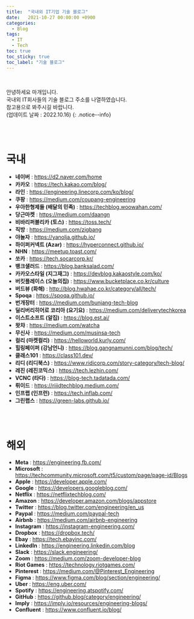 ```yaml
---
title:  "국내외 IT기업 기술 블로그"
date:   2021-10-27 00:00:00 +0900
categories:
  - Blog
tags:
  - IT
  - Tech
toc: true
toc_sticky: true
toc_label: "기술 블로그"
---
```


<br>

안녕하세요 마개입니다.  
국내외 IT회사들의 기술 블로그 주소를 나열하였습니다.   
참고용으로 봐주시길 바랍니다.  
(업데이트 날짜 : 2022.10.16)
{: .notice--info}

<br>
<br>

# **국내**
* **네이버** : <a href="https://d2.naver.com/home">https://d2.naver.com/home</a>
* **카카오** : <a href="https://tech.kakao.com/blog/">https://tech.kakao.com/blog/</a>
* **라인** : <a href="https://engineering.linecorp.com/ko/blog/">https://engineering.linecorp.com/ko/blog/</a>
* **쿠팡** : <a href="https://medium.com/coupang-engineering">https://medium.com/coupang-engineering</a>
* **우아한형제들 (배달의 민족)** : <a href="https://techblog.woowahan.com/">https://techblog.woowahan.com/</a>
* **당근마켓** : <a href="https://medium.com/daangn">https://medium.com/daangn</a>
* **비바리퍼블리카 (토스)** : <a href="https://toss.tech/">https://toss.tech/</a>
* **직방** : <a href="https://medium.com/zigbang">https://medium.com/zigbang</a>
* **야놀자** : <a href="https://yanolja.github.io/">https://yanolja.github.io/</a>
* **하이퍼커넥트 (Azar)** : <a href="https://hyperconnect.github.io/">https://hyperconnect.github.io/</a>
* **NHN** : <a href="https://meetup.toast.com/">https://meetup.toast.com/</a>
* **쏘카** : <a href="https://tech.socarcorp.kr/">https://tech.socarcorp.kr/</a>
* **뱅크샐러드** : <a href="https://blog.banksalad.com/">https://blog.banksalad.com/</a>
* **카카오스타일 (지그재그)** : <a href="https://devblog.kakaostyle.com/ko/">https://devblog.kakaostyle.com/ko/</a>
* **버킷플레이스 (오늘의집)** : <a href="https://www.bucketplace.co.kr/culture">https://www.bucketplace.co.kr/culture</a>
* **버드뷰 (화해)** : <a href="http://blog.hwahae.co.kr/category/all/tech/">http://blog.hwahae.co.kr/category/all/tech/</a>
* **Spoqa** : <a href="https://spoqa.github.io/">https://spoqa.github.io/</a>
* **번개장터** : <a href="https://medium.com/bunjang-tech-blog">https://medium.com/bunjang-tech-blog</a>
* **딜리버리히어로 코리아 (요기요)** : <a href="https://medium.com/deliverytechkorea">https://medium.com/deliverytechkorea</a>
* **이스트소프트 (알집)** : <a href="https://blog.est.ai/">https://blog.est.ai/</a>
* **왓챠** : <a href="https://medium.com/watcha">https://medium.com/watcha</a>
* **무신사** : <a href="https://medium.com/musinsa-tech">https://medium.com/musinsa-tech</a>
* **컬리 (마켓컬리)** : <a href="https://helloworld.kurly.com/">https://helloworld.kurly.com/</a>
* **힐링페이퍼 (강남언니)** : <a href="https://blog.gangnamunni.com/blog/tech/">https://blog.gangnamunni.com/blog/tech/</a>
* **클래스101** : <a href="https://class101.dev/">https://class101.dev/</a>
* **리디 (리디북스)** : <a href="https://www.ridicorp.com/story-category/tech-blog/">https://www.ridicorp.com/story-category/tech-blog/</a>
* **레진 (레진코믹스)** : <a href="https://tech.lezhin.com/">https://tech.lezhin.com/</a>
* **VCNC (타다)** : <a href="https://blog-tech.tadatada.com/">https://blog-tech.tadatada.com/</a>
* **뤼이드** : <a href="https://riiidtechblog.medium.com/">https://riiidtechblog.medium.com/</a>
* **인프랩 (인프런)** : <a href="https://tech.inflab.com/">https://tech.inflab.com/</a>
* **그린랩스** : <a href="https://green-labs.github.io/">https://green-labs.github.io/</a>


<br>
<br>

# **해외**
* **Meta** : <a href="https://engineering.fb.com/">https://engineering.fb.com/</a>
* **Microsoft** : <a href="https://techcommunity.microsoft.com/t5/custom/page/page-id/Blogs">https://techcommunity.microsoft.com/t5/custom/page/page-id/Blogs</a>
* **Apple** : <a href="https://developer.apple.com/">https://developer.apple.com/</a>
* **Google** : <a href="https://developers.googleblog.com/">https://developers.googleblog.com/</a>
* **Netflix** : <a href="https://netflixtechblog.com/">https://netflixtechblog.com/</a>
* **Amazon** : <a href="https://developer.amazon.com/blogs/appstore">https://developer.amazon.com/blogs/appstore</a>
* **Twitter** : <a href="https://blog.twitter.com/engineering/en_us">https://blog.twitter.com/engineering/en_us</a>
* **Paypal** : <a href="https://medium.com/paypal-tech">https://medium.com/paypal-tech</a>
* **Airbnb** : <a href="https://medium.com/airbnb-engineering">https://medium.com/airbnb-engineering</a>
* **Instagram** : <a href="https://instagram-engineering.com/">https://instagram-engineering.com/</a>
* **Dropbox** : <a href="https://dropbox.tech/">https://dropbox.tech/</a>
* **Ebay** : <a href="https://tech.ebayinc.com/">https://tech.ebayinc.com/</a>
* **LinkedIn** : <a href="https://engineering.linkedin.com/blog">https://engineering.linkedin.com/blog</a>
* **Slack** : <a href="https://slack.engineering/">https://slack.engineering/</a>
* **Zoom** : <a href="https://medium.com/zoom-developer-blog">https://medium.com/zoom-developer-blog</a>
* **Riot Games** : <a href="https://technology.riotgames.com/">https://technology.riotgames.com/</a>
* **Pinterest** : <a href="https://medium.com/@Pinterest_Engineering">https://medium.com/@Pinterest_Engineering</a>
* **Figma** : <a href="https://www.figma.com/blog/section/engineering/">https://www.figma.com/blog/section/engineering/</a>
* **Uber** : <a href="https://eng.uber.com/">https://eng.uber.com/</a>
* **Spotify** : <a href="https://engineering.atspotify.com/">https://engineering.atspotify.com/</a>
* **GitHub** : <a href="https://github.blog/category/engineering/">https://github.blog/category/engineering/</a>
* **Imply** : <a href="https://imply.io/resources/engineering-blogs/">https://imply.io/resources/engineering-blogs/</a>
* **Confluent** : <a href="https://www.confluent.io/blog/">https://www.confluent.io/blog/</a>